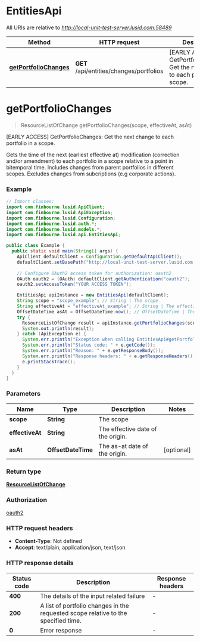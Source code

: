 # EntitiesApi

All URIs are relative to *http://local-unit-test-server.lusid.com:58489*

Method | HTTP request | Description
------------- | ------------- | -------------
[**getPortfolioChanges**](EntitiesApi.md#getPortfolioChanges) | **GET** /api/entities/changes/portfolios | [EARLY ACCESS] GetPortfolioChanges: Get the next change to each portfolio in a scope.


<a name="getPortfolioChanges"></a>
# **getPortfolioChanges**
> ResourceListOfChange getPortfolioChanges(scope, effectiveAt, asAt)

[EARLY ACCESS] GetPortfolioChanges: Get the next change to each portfolio in a scope.

Gets the time of the next (earliest effective at) modification (correction and/or amendment) to each portfolio in a scope relative to a point in bitemporal time.  Includes changes from parent portfolios in different scopes.  Excludes changes from subcriptions (e.g corporate actions).

### Example
```java
// Import classes:
import com.finbourne.lusid.ApiClient;
import com.finbourne.lusid.ApiException;
import com.finbourne.lusid.Configuration;
import com.finbourne.lusid.auth.*;
import com.finbourne.lusid.models.*;
import com.finbourne.lusid.api.EntitiesApi;

public class Example {
  public static void main(String[] args) {
    ApiClient defaultClient = Configuration.getDefaultApiClient();
    defaultClient.setBasePath("http://local-unit-test-server.lusid.com:58489");
    
    // Configure OAuth2 access token for authorization: oauth2
    OAuth oauth2 = (OAuth) defaultClient.getAuthentication("oauth2");
    oauth2.setAccessToken("YOUR ACCESS TOKEN");

    EntitiesApi apiInstance = new EntitiesApi(defaultClient);
    String scope = "scope_example"; // String | The scope
    String effectiveAt = "effectiveAt_example"; // String | The effective date of the origin.
    OffsetDateTime asAt = OffsetDateTime.now(); // OffsetDateTime | The as-at date of the origin.
    try {
      ResourceListOfChange result = apiInstance.getPortfolioChanges(scope, effectiveAt, asAt);
      System.out.println(result);
    } catch (ApiException e) {
      System.err.println("Exception when calling EntitiesApi#getPortfolioChanges");
      System.err.println("Status code: " + e.getCode());
      System.err.println("Reason: " + e.getResponseBody());
      System.err.println("Response headers: " + e.getResponseHeaders());
      e.printStackTrace();
    }
  }
}
```

### Parameters

Name | Type | Description  | Notes
------------- | ------------- | ------------- | -------------
 **scope** | **String**| The scope |
 **effectiveAt** | **String**| The effective date of the origin. |
 **asAt** | **OffsetDateTime**| The as-at date of the origin. | [optional]

### Return type

[**ResourceListOfChange**](ResourceListOfChange.md)

### Authorization

[oauth2](../README.md#oauth2)

### HTTP request headers

 - **Content-Type**: Not defined
 - **Accept**: text/plain, application/json, text/json

### HTTP response details
| Status code | Description | Response headers |
|-------------|-------------|------------------|
**400** | The details of the input related failure |  -  |
**200** | A list of portfolio changes in the requested scope relative to the specified time. |  -  |
**0** | Error response |  -  |

